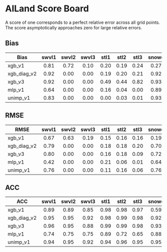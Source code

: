 # AILand Score Board

A score of one corresponds to a perfect relative error across all grid points. The score asymptotically approaches zero for large relative errors.
## Bias

|Bias|swvl1|swvl2|swvl3|stl1|stl2|stl3|snowc|d2m|t2m|skt|sshf|slhf|aco2gpp|dis|e|sro|ssro|
|-|:-:|:-:|:-:|:-:|:-:|:-:|:-:|:-:|:-:|:-:|:-:|:-:|:-:|:-:|:-:|:-:|:-:|
|xgb_v1|0.81|0.72|0.10|0.20|0.19|0.24|0.27|nan|nan|nan|nan|nan|nan|nan|nan|nan|nan|
|xgb_diag_v2|0.92|0.00|0.00|0.19|0.20|0.21|0.92|1.00|1.00|0.62|0.97|0.98|0.00|0.00|0.96|0.00|0.00|
|xgb_v3|0.92|0.00|0.00|0.49|0.44|0.82|0.93|1.00|1.00|0.90|0.97|0.97|0.00|0.00|0.96|0.00|0.00|
|mlp_v1|0.64|0.00|0.00|0.16|0.04|0.00|0.89|0.92|0.95|0.51|0.92|0.88|0.00|0.00|0.78|0.00|0.00|
|unimp_v1|0.83|0.00|0.00|0.00|0.03|0.01|0.93|0.87|0.90|0.70|0.95|0.95|0.00|0.00|0.94|0.00|0.00|

## RMSE

|RMSE|swvl1|swvl2|swvl3|stl1|stl2|stl3|snowc|d2m|t2m|skt|sshf|slhf|aco2gpp|dis|e|sro|ssro|
|-|:-:|:-:|:-:|:-:|:-:|:-:|:-:|:-:|:-:|:-:|:-:|:-:|:-:|:-:|:-:|:-:|:-:|
|xgb_v1|0.67|0.63|0.19|0.15|0.16|0.16|0.19|nan|nan|nan|nan|nan|nan|nan|nan|nan|nan|
|xgb_diag_v2|0.79|0.00|0.00|0.18|0.18|0.20|0.70|0.95|0.95|0.33|0.71|0.77|0.00|0.00|0.73|0.00|0.00|
|xgb_v3|0.80|0.00|0.00|0.16|0.18|0.09|0.72|0.96|0.96|0.37|0.76|0.79|0.00|0.00|0.77|0.00|0.00|
|mlp_v1|0.42|0.00|0.00|0.21|0.06|0.01|0.64|0.72|0.76|0.28|0.59|0.66|0.00|0.00|0.62|0.00|0.00|
|unimp_v1|0.76|0.00|0.00|0.11|0.16|0.06|0.76|0.79|0.84|0.28|0.73|0.76|0.00|0.00|0.75|0.00|0.00|

## ACC

|ACC|swvl1|swvl2|swvl3|stl1|stl2|stl3|snowc|d2m|t2m|skt|sshf|slhf|aco2gpp|dis|e|sro|ssro|
|-|:-:|:-:|:-:|:-:|:-:|:-:|:-:|:-:|:-:|:-:|:-:|:-:|:-:|:-:|:-:|:-:|:-:|
|xgb_v1|0.89|0.89|0.85|0.98|0.98|0.97|0.59|nan|nan|nan|nan|nan|nan|nan|nan|nan|nan|
|xgb_diag_v2|0.95|0.95|0.92|0.98|0.99|0.98|0.92|1.00|1.00|0.99|0.93|0.96|0.97|0.45|0.95|0.49|0.29|
|xgb_v3|0.96|0.95|0.88|0.99|0.99|0.98|0.93|1.00|1.00|0.99|0.96|0.97|0.97|0.39|0.96|0.40|0.29|
|mlp_v1|0.74|0.75|0.75|0.89|0.72|0.65|0.88|0.93|0.94|0.91|0.83|0.87|0.85|0.26|0.81|0.48|0.42|
|unimp_v1|0.94|0.95|0.92|0.94|0.96|0.95|0.95|0.97|0.98|0.97|0.94|0.95|0.96|0.35|0.94|0.62|0.56|

